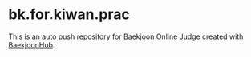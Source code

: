 # bk.for.kiwan.prac
This is an auto push repository for Baekjoon Online Judge created with [BaekjoonHub](https://github.com/BaekjoonHub/BaekjoonHub).
